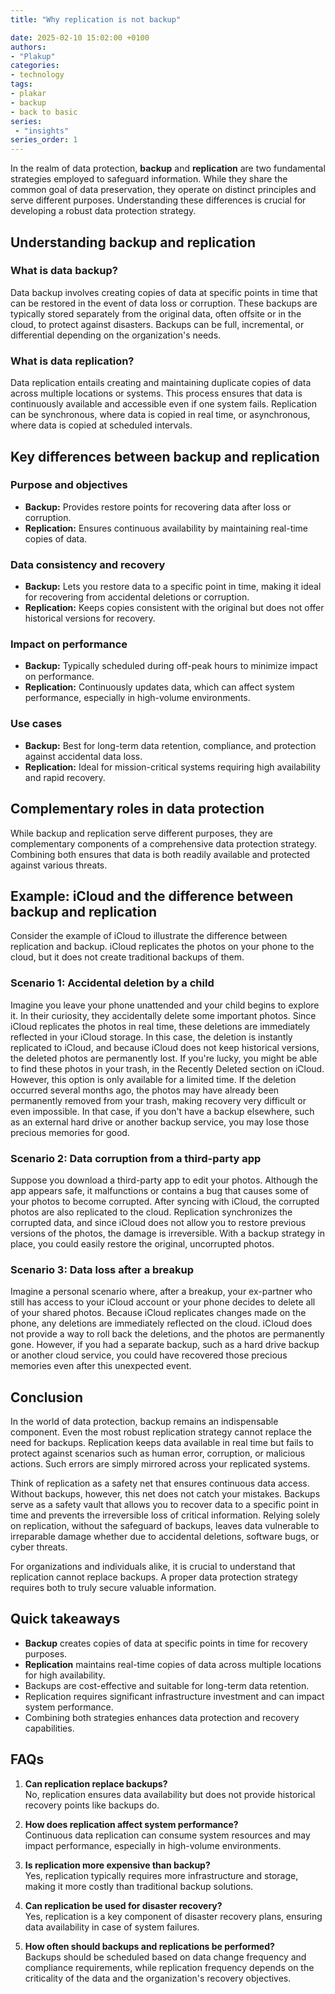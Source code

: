 ```yaml
---
title: "Why replication is not backup"

date: 2025-02-10 15:02:00 +0100
authors:
- "Plakup"
categories:
- technology
tags:
- plakar
- backup
- back to basic
series:
 - "insights"
series_order: 1
---
```

In the realm of data protection, **backup** and **replication** are two fundamental strategies employed to safeguard information. While they share the common goal of data preservation, they operate on distinct principles and serve different purposes. Understanding these differences is crucial for developing a robust data protection strategy.
<!--more-->
## Understanding backup and replication

### What is data backup?

Data backup involves creating copies of data at specific points in time that can be restored in the event of data loss or corruption. These backups are typically stored separately from the original data, often offsite or in the cloud, to protect against disasters. Backups can be full, incremental, or differential depending on the organization's needs.

### What is data replication?

Data replication entails creating and maintaining duplicate copies of data across multiple locations or systems. This process ensures that data is continuously available and accessible even if one system fails. Replication can be synchronous, where data is copied in real time, or asynchronous, where data is copied at scheduled intervals.

## Key differences between backup and replication

### Purpose and objectives

- **Backup:** Provides restore points for recovering data after loss or corruption.
- **Replication:** Ensures continuous availability by maintaining real-time copies of data.

### Data consistency and recovery

- **Backup:** Lets you restore data to a specific point in time, making it ideal for recovering from accidental deletions or corruption.
- **Replication:** Keeps copies consistent with the original but does not offer historical versions for recovery.

### Impact on performance

- **Backup:** Typically scheduled during off-peak hours to minimize impact on performance.
- **Replication:** Continuously updates data, which can affect system performance, especially in high-volume environments.

### Use cases

- **Backup:** Best for long-term data retention, compliance, and protection against accidental data loss.
- **Replication:** Ideal for mission-critical systems requiring high availability and rapid recovery.

## Complementary roles in data protection

While backup and replication serve different purposes, they are complementary components of a comprehensive data protection strategy. Combining both ensures that data is both readily available and protected against various threats.

## Example: iCloud and the difference between backup and replication

Consider the example of iCloud to illustrate the difference between replication and backup. iCloud replicates the photos on your phone to the cloud, but it does not create traditional backups of them.

### Scenario 1: Accidental deletion by a child

Imagine you leave your phone unattended and your child begins to explore it. In their curiosity, they accidentally delete some important photos. Since iCloud replicates the photos in real time, these deletions are immediately reflected in your iCloud storage. In this case, the deletion is instantly replicated to iCloud, and because iCloud does not keep historical versions, the deleted photos are permanently lost. If you're lucky, you might be able to find these photos in your trash, in the Recently Deleted section on iCloud. However, this option is only available for a limited time. If the deletion occurred several months ago, the photos may have already been permanently removed from your trash, making recovery very difficult or even impossible. In that case, if you don't have a backup elsewhere, such as an external hard drive or another backup service, you may lose those precious memories for good.
### Scenario 2: Data corruption from a third-party app

Suppose you download a third-party app to edit your photos. Although the app appears safe, it malfunctions or contains a bug that causes some of your photos to become corrupted. After syncing with iCloud, the corrupted photos are also replicated to the cloud. Replication synchronizes the corrupted data, and since iCloud does not allow you to restore previous versions of the photos, the damage is irreversible. With a backup strategy in place, you could easily restore the original, uncorrupted photos.

### Scenario 3: Data loss after a breakup

Imagine a personal scenario where, after a breakup, your ex-partner who still has access to your iCloud account or your phone decides to delete all of your shared photos. Because iCloud replicates changes made on the phone, any deletions are immediately reflected on the cloud. iCloud does not provide a way to roll back the deletions, and the photos are permanently gone. However, if you had a separate backup, such as a hard drive backup or another cloud service, you could have recovered those precious memories even after this unexpected event.

## Conclusion

In the world of data protection, backup remains an indispensable component. Even the most robust replication strategy cannot replace the need for backups. Replication keeps data available in real time but fails to protect against scenarios such as human error, corruption, or malicious actions. Such errors are simply mirrored across your replicated systems.

Think of replication as a safety net that ensures continuous data access. Without backups, however, this net does not catch your mistakes. Backups serve as a safety vault that allows you to recover data to a specific point in time and prevents the irreversible loss of critical information. Relying solely on replication, without the safeguard of backups, leaves data vulnerable to irreparable damage whether due to accidental deletions, software bugs, or cyber threats.

For organizations and individuals alike, it is crucial to understand that replication cannot replace backups. A proper data protection strategy requires both to truly secure valuable information.

## Quick takeaways

- **Backup** creates copies of data at specific points in time for recovery purposes.
- **Replication** maintains real-time copies of data across multiple locations for high availability.
- Backups are cost-effective and suitable for long-term data retention.
- Replication requires significant infrastructure investment and can impact system performance.
- Combining both strategies enhances data protection and recovery capabilities.

## FAQs

1. **Can replication replace backups?**  
   No, replication ensures data availability but does not provide historical recovery points like backups do.

2. **How does replication affect system performance?**  
   Continuous data replication can consume system resources and may impact performance, especially in high-volume environments.

3. **Is replication more expensive than backup?**  
   Yes, replication typically requires more infrastructure and storage, making it more costly than traditional backup solutions.

4. **Can replication be used for disaster recovery?**  
   Yes, replication is a key component of disaster recovery plans, ensuring data availability in case of system failures.

5. **How often should backups and replications be performed?**  
   Backups should be scheduled based on data change frequency and compliance requirements, while replication frequency depends on the criticality of the data and the organization's recovery objectives.
